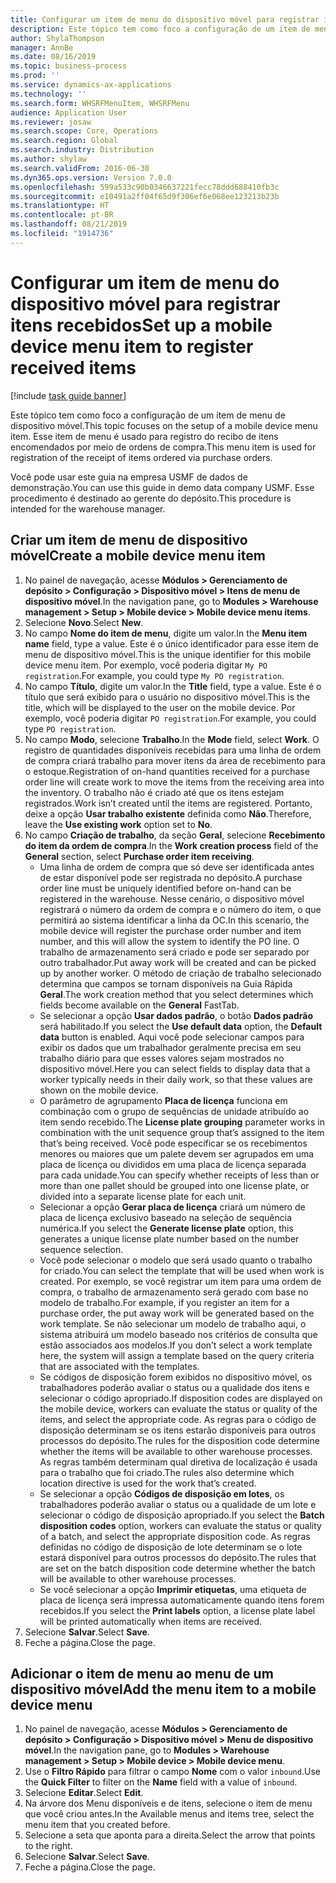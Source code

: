 ```yaml
---
title: Configurar um item de menu do dispositivo móvel para registrar itens recebidos
description: Este tópico tem como foco a configuração de um item de menu de dispositivo móvel.
author: ShylaThompson
manager: AnnBe
ms.date: 08/16/2019
ms.topic: business-process
ms.prod: ''
ms.service: dynamics-ax-applications
ms.technology: ''
ms.search.form: WHSRFMenuItem, WHSRFMenu
audience: Application User
ms.reviewer: josaw
ms.search.scope: Core, Operations
ms.search.region: Global
ms.search.industry: Distribution
ms.author: shylaw
ms.search.validFrom: 2016-06-30
ms.dyn365.ops.version: Version 7.0.0
ms.openlocfilehash: 599a533c90b0346637221fecc78ddd688410fb3c
ms.sourcegitcommit: e10491a2ff04f65d9f306ef6e068ee123213b23b
ms.translationtype: HT
ms.contentlocale: pt-BR
ms.lasthandoff: 08/21/2019
ms.locfileid: "1914736"
---
```

# <a name="set-up-a-mobile-device-menu-item-to-register-received-items"></a><span data-ttu-id="d5b71-103">Configurar um item de menu do dispositivo móvel para registrar itens recebidos</span><span class="sxs-lookup"><span data-stu-id="d5b71-103">Set up a mobile device menu item to register received items</span></span>

[!include [task guide banner](../../includes/task-guide-banner.md)]

<span data-ttu-id="d5b71-104">Este tópico tem como foco a configuração de um item de menu de dispositivo móvel.</span><span class="sxs-lookup"><span data-stu-id="d5b71-104">This topic focuses on the setup of a mobile device menu item.</span></span> <span data-ttu-id="d5b71-105">Esse item de menu é usado para registro do recibo de itens encomendados por meio de ordens de compra.</span><span class="sxs-lookup"><span data-stu-id="d5b71-105">This menu item is used for registration of the receipt of items ordered via purchase orders.</span></span> 

<span data-ttu-id="d5b71-106">Você pode usar este guia na empresa USMF de dados de demonstração.</span><span class="sxs-lookup"><span data-stu-id="d5b71-106">You can use this guide in demo data company USMF.</span></span> <span data-ttu-id="d5b71-107">Esse procedimento é destinado ao gerente do depósito.</span><span class="sxs-lookup"><span data-stu-id="d5b71-107">This procedure is intended for the warehouse manager.</span></span>


## <a name="create-a-mobile-device-menu-item"></a><span data-ttu-id="d5b71-108">Criar um item de menu de dispositivo móvel</span><span class="sxs-lookup"><span data-stu-id="d5b71-108">Create a mobile device menu item</span></span>
1. <span data-ttu-id="d5b71-109">No painel de navegação, acesse **Módulos > Gerenciamento de depósito > Configuração > Dispositivo móvel > Itens de menu de dispositivo móvel**.</span><span class="sxs-lookup"><span data-stu-id="d5b71-109">In the navigation pane, go to **Modules > Warehouse management > Setup > Mobile device > Mobile device menu items**.</span></span>
2. <span data-ttu-id="d5b71-110">Selecione **Novo**.</span><span class="sxs-lookup"><span data-stu-id="d5b71-110">Select **New**.</span></span>
3. <span data-ttu-id="d5b71-111">No campo **Nome do item de menu**, digite um valor.</span><span class="sxs-lookup"><span data-stu-id="d5b71-111">In the **Menu item name** field, type a value.</span></span> <span data-ttu-id="d5b71-112">Este é o único identificador para esse item de menu de dispositivo móvel.</span><span class="sxs-lookup"><span data-stu-id="d5b71-112">This is the unique identifier for this mobile device menu item.</span></span> <span data-ttu-id="d5b71-113">Por exemplo, você poderia digitar `My PO registration`.</span><span class="sxs-lookup"><span data-stu-id="d5b71-113">For example, you could type `My PO registration`.</span></span>  
4. <span data-ttu-id="d5b71-114">No campo **Título**, digite um valor.</span><span class="sxs-lookup"><span data-stu-id="d5b71-114">In the **Title** field, type a value.</span></span> <span data-ttu-id="d5b71-115">Este é o título que será exibido para o usuário no dispositivo móvel.</span><span class="sxs-lookup"><span data-stu-id="d5b71-115">This is the title, which will be displayed to the user on the mobile device.</span></span> <span data-ttu-id="d5b71-116">Por exemplo, você poderia digitar `PO registration`.</span><span class="sxs-lookup"><span data-stu-id="d5b71-116">For example, you could type `PO registration`.</span></span>  
5. <span data-ttu-id="d5b71-117">No campo **Modo**, selecione **Trabalho**.</span><span class="sxs-lookup"><span data-stu-id="d5b71-117">In the **Mode** field, select **Work**.</span></span> <span data-ttu-id="d5b71-118">O registro de quantidades disponíveis recebidas para uma linha de ordem de compra criará trabalho para mover itens da área de recebimento para o estoque.</span><span class="sxs-lookup"><span data-stu-id="d5b71-118">Registration of on-hand quantities received for a purchase order line will create work to move the items from the receiving area into the inventory.</span></span> <span data-ttu-id="d5b71-119">O trabalho não é criado até que os itens estejam registrados.</span><span class="sxs-lookup"><span data-stu-id="d5b71-119">Work isn’t created until the items are registered.</span></span> <span data-ttu-id="d5b71-120">Portanto, deixe a opção **Usar trabalho existente** definida como **Não**.</span><span class="sxs-lookup"><span data-stu-id="d5b71-120">Therefore, leave the **Use existing work** option set to **No**.</span></span>
6. <span data-ttu-id="d5b71-121">No campo **Criação de trabalho**, da seção **Geral**, selecione **Recebimento do item da ordem de compra**.</span><span class="sxs-lookup"><span data-stu-id="d5b71-121">In the **Work creation process** field of the **General** section, select **Purchase order item receiving**.</span></span>
    - <span data-ttu-id="d5b71-122">Uma linha de ordem de compra que só deve ser identificada antes de estar disponível pode ser registrada no depósito.</span><span class="sxs-lookup"><span data-stu-id="d5b71-122">A purchase order line must be uniquely identified before on-hand can be registered in the warehouse.</span></span> <span data-ttu-id="d5b71-123">Nesse cenário, o dispositivo móvel registrará o número da ordem de compra e o número do item, o que permitirá ao sistema identificar a linha da OC.</span><span class="sxs-lookup"><span data-stu-id="d5b71-123">In this scenario, the mobile device will register the purchase order number and item number, and this will allow the system to identify the PO line.</span></span> <span data-ttu-id="d5b71-124">O trabalho de armazenamento será criado e pode ser separado por outro trabalhador.</span><span class="sxs-lookup"><span data-stu-id="d5b71-124">Put away work will be created and can be picked up by another worker.</span></span> <span data-ttu-id="d5b71-125">O método de criação de trabalho selecionado determina que campos se tornam disponíveis na Guia Rápida **Geral**.</span><span class="sxs-lookup"><span data-stu-id="d5b71-125">The work creation method that you select determines which fields become available on the **General** FastTab.</span></span>  
    - <span data-ttu-id="d5b71-126">Se selecionar a opção **Usar dados padrão**, o botão **Dados padrão** será habilitado.</span><span class="sxs-lookup"><span data-stu-id="d5b71-126">If you select the **Use default data** option, the **Default data** button is enabled.</span></span> <span data-ttu-id="d5b71-127">Aqui você pode selecionar campos para exibir os dados que um trabalhador geralmente precisa em seu trabalho diário para que esses valores sejam mostrados no dispositivo móvel.</span><span class="sxs-lookup"><span data-stu-id="d5b71-127">Here you can select fields to display data that a worker typically needs in their daily work, so that these values are shown on the mobile device.</span></span>  
    - <span data-ttu-id="d5b71-128">O parâmetro de agrupamento **Placa de licença** funciona em combinação com o grupo de sequências de unidade atribuído ao item sendo recebido.</span><span class="sxs-lookup"><span data-stu-id="d5b71-128">The **License plate grouping** parameter works in combination with the unit sequence group that’s assigned to the item that’s being received.</span></span> <span data-ttu-id="d5b71-129">Você pode especificar se os recebimentos menores ou maiores que um palete devem ser agrupados em uma placa de licença ou divididos em uma placa de licença separada para cada unidade.</span><span class="sxs-lookup"><span data-stu-id="d5b71-129">You can specify whether receipts of less than or more than one pallet should be grouped into one license plate, or divided into a separate license plate for each unit.</span></span>  
    - <span data-ttu-id="d5b71-130">Selecionar a opção **Gerar placa de licença** criará um número de placa de licença exclusivo baseado na seleção de sequência numérica.</span><span class="sxs-lookup"><span data-stu-id="d5b71-130">If you select the **Generate license plate** option, this generates a unique license plate number based on the number sequence selection.</span></span>  
    - <span data-ttu-id="d5b71-131">Você pode selecionar o modelo que será usado quanto o trabalho for criado.</span><span class="sxs-lookup"><span data-stu-id="d5b71-131">You can select the template that will be used when work is created.</span></span> <span data-ttu-id="d5b71-132">Por exemplo, se você registrar um item para uma ordem de compra, o trabalho de armazenamento será gerado com base no modelo de trabalho.</span><span class="sxs-lookup"><span data-stu-id="d5b71-132">For example, if you register an item for a purchase order, the put away work will be generated based on the work template.</span></span> <span data-ttu-id="d5b71-133">Se não selecionar um modelo de trabalho aqui, o sistema atribuirá um modelo baseado nos critérios de consulta que estão associados aos modelos.</span><span class="sxs-lookup"><span data-stu-id="d5b71-133">If you don’t select a work template here, the system will assign a template based on the query criteria that are associated with the templates.</span></span>  
    - <span data-ttu-id="d5b71-134">Se códigos de disposição forem exibidos no dispositivo móvel, os trabalhadores poderão avaliar o status ou a qualidade dos itens e selecionar o código apropriado.</span><span class="sxs-lookup"><span data-stu-id="d5b71-134">If disposition codes are displayed on the mobile device, workers can evaluate the status or quality of the items, and select the appropriate code.</span></span> <span data-ttu-id="d5b71-135">As regras para o código de disposição determinam se os itens estarão disponíveis para outros processos do depósito.</span><span class="sxs-lookup"><span data-stu-id="d5b71-135">The rules for the disposition code determine whether the items will be available to other warehouse processes.</span></span> <span data-ttu-id="d5b71-136">As regras também determinam qual diretiva de localização é usada para o trabalho que foi criado.</span><span class="sxs-lookup"><span data-stu-id="d5b71-136">The rules also determine which location directive is used for the work that’s created.</span></span>   
    - <span data-ttu-id="d5b71-137">Se selecionar a opção **Códigos de disposição em lotes**, os trabalhadores poderão avaliar o status ou a qualidade de um lote e selecionar o código de disposição apropriado.</span><span class="sxs-lookup"><span data-stu-id="d5b71-137">If you select the **Batch disposition codes** option, workers can evaluate the status or quality of a batch, and select the appropriate disposition code.</span></span> <span data-ttu-id="d5b71-138">As regras definidas no código de disposição de lote determinam se o lote estará disponível para outros processos do depósito.</span><span class="sxs-lookup"><span data-stu-id="d5b71-138">The rules that are set on the batch disposition code determine whether the batch will be available to other warehouse processes.</span></span>  
    - <span data-ttu-id="d5b71-139">Se você selecionar a opção **Imprimir etiquetas**, uma etiqueta de placa de licença será impressa automaticamente quando itens forem recebidos.</span><span class="sxs-lookup"><span data-stu-id="d5b71-139">If you select the **Print labels** option, a license plate label will be printed automatically when items are received.</span></span>  
7. <span data-ttu-id="d5b71-140">Selecione **Salvar**.</span><span class="sxs-lookup"><span data-stu-id="d5b71-140">Select **Save**.</span></span>
8. <span data-ttu-id="d5b71-141">Feche a página.</span><span class="sxs-lookup"><span data-stu-id="d5b71-141">Close the page.</span></span>

## <a name="add-the-menu-item-to-a-mobile-device-menu"></a><span data-ttu-id="d5b71-142">Adicionar o item de menu ao menu de um dispositivo móvel</span><span class="sxs-lookup"><span data-stu-id="d5b71-142">Add the menu item to a mobile device menu</span></span>
1. <span data-ttu-id="d5b71-143">No painel de navegação, acesse **Módulos > Gerenciamento de depósito > Configuração > Dispositivo móvel > Menu de dispositivo móvel**.</span><span class="sxs-lookup"><span data-stu-id="d5b71-143">In the navigation pane, go to **Modules > Warehouse management > Setup > Mobile device > Mobile device menu**.</span></span>
2. <span data-ttu-id="d5b71-144">Use o **Filtro Rápido** para filtrar o campo **Nome** com o valor `inbound`.</span><span class="sxs-lookup"><span data-stu-id="d5b71-144">Use the **Quick Filter** to filter on the **Name** field with a value of `inbound`.</span></span>
3. <span data-ttu-id="d5b71-145">Selecione **Editar**.</span><span class="sxs-lookup"><span data-stu-id="d5b71-145">Select **Edit**.</span></span>
4. <span data-ttu-id="d5b71-146">Na árvore dos Menu disponíveis e de itens, selecione o item de menu que você criou antes.</span><span class="sxs-lookup"><span data-stu-id="d5b71-146">In the Available menus and items tree, select the menu item that you created before.</span></span>
5. <span data-ttu-id="d5b71-147">Selecione a seta que aponta para a direita.</span><span class="sxs-lookup"><span data-stu-id="d5b71-147">Select the arrow that points to the right.</span></span>
6. <span data-ttu-id="d5b71-148">Selecione **Salvar**.</span><span class="sxs-lookup"><span data-stu-id="d5b71-148">Select **Save**.</span></span>
7. <span data-ttu-id="d5b71-149">Feche a página.</span><span class="sxs-lookup"><span data-stu-id="d5b71-149">Close the page.</span></span>

